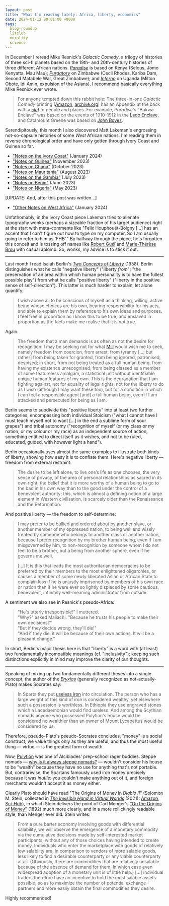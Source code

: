 ```yaml
---
layout: post
title: "What I'm reading lately: Africa, liberty, economics"
date: 2024-01-12 00:01:00 +0000
tags:
  blog-roundup
  litclub
  morality
  science
---
```


In December I reread Mike Resnick's _Galactic Comedy_, a trilogy of
histories of three sci-fi planets based on the 19th- and 20th-century
histories of three different African nations.
[_Paradise_](https://amzn.to/48IiZ9i) is based on Kenya (Selous, Jomo Kenyatta, Mau Mau);
[_Purgatory_](https://amzn.to/48wfsea) on Zimbabwe (Cecil Rhodes, Kariba Dam, Second Matabele War, Great Zimbabwe);
and [_Inferno_](https://amzn.to/48RFZ5G) on Uganda (Milton Obote, Idi Amin, expulsion of the Asians).
I recommend basically everything Mike Resnick ever wrote.

> For anyone tempted down this rabbit hole: The three-in-one _Galactic Comedy_ printing
> ([Amazon](https://amzn.to/48qP4m2), [archive.org](https://archive.org/details/galacticcomedyth0000resn/))
> has an Appendix at the back with a [_clef_](https://en.wikipedia.org/wiki/Roman_%C3%A0_clef)
> to people and places. For example, _Paradise_'s "Bukwa Enclave" was based on the
> events of 1910–1912 in the [Lado Enclave](https://archive.org/details/wanderingsofelep1923bell/page/n151/mode/1up),
> and Catamount Greene was based on [John Boyes](https://archive.org/details/howibecamekingof00boyeiala/page/n1/mode/2up).

Serendipitously, this month I also discovered Matt Lakeman's engrossing not-so-capsule histories
of some _West_ African nations. I'm reading them in reverse chronological order and have only
gotten through Ivory Coast and Guinea so far.

- ["Notes on the Ivory Coast"](https://mattlakeman.org/2024/01/01/notes-on-the-ivory-coast/) (January 2024)
- ["Notes on Guinea"](https://mattlakeman.org/2023/11/07/notes-on-guinea/) (November 2023)
- ["Notes on Ghana"](https://mattlakeman.org/2023/10/09/notes-on-ghana/) (October 2023)
- ["Notes on Mauritania"](https://mattlakeman.org/2023/08/16/notes-on-mauritania/) (August 2023)
- ["Notes on the Gambia"](https://mattlakeman.org/2023/07/10/notes-on-the-gambia/) (July 2023)
- ["Notes on Benin"](https://mattlakeman.org/2023/06/08/notes-on-benin/) (June 2023)
- ["Notes on Nigeria"](https://mattlakeman.org/2023/05/09/notes-on-nigeria/) (May 2023)

[UPDATE: And, after this post was written...]

- ["Other Notes on West Africa"](https://mattlakeman.org/2024/01/27/other-notes-on-west-africa/) (January 2024)

Unfathomably, in the Ivory Coast piece Lakeman tries to alienate typography wonks (perhaps a sizeable
fraction of his target audience) right at the start with meta-comments like "Felix Houphouët-Boigny
[...] has an accent that I can't figure out how to type on my computer.
So I am usually going to refer to him as 'FHB'." By halfway through the piece, he's forgotten this
conceit and is tossing off names like [Robert Guéï](https://en.wikipedia.org/wiki/Robert_Gu%C3%A9%C3%AF)
and [Marie-Thérèse Brou](https://en.wikipedia.org/wiki/Marie-Th%C3%A9r%C3%A8se_Houphou%C3%ABt-Boigny)
with casual aplomb. So, wonks, my advice is to stick it out.

---

Last month I read Isaiah Berlin's [_Two Concepts of Liberty_](https://berlin.wolf.ox.ac.uk/published_works/tcl/) (1958).
Berlin distinguishes what he calls "negative liberty" ("liberty _from_"; "the preservation of an area
within which human personality is to have the fullest possible play") from what he calls "positive liberty"
("liberty in the positive sense of self-direction").
This latter is much harder to explain, let alone quantify:

> I wish above all to be conscious of myself as a
> thinking, willing, active being whose choices are his own, bearing
> responsibility for his acts, and able to explain them by reference to
> his own ideas and purposes. I feel free in proportion as I know this
> to be true, and enslaved in proportion as the facts make me realise
> that it is not true.

Again:

> The freedom that a man demands is as often as not the desire
> for recognition: I may be seeking not for what [Mill](https://en.wikipedia.org/wiki/John_Stuart_Mill)
> would wish me to seek, namely freedom from coercion, from arrest,
> from tyranny [...; but rather] from being taken for granted, from
> being ignored, patronised, despised; in short, from not being
> treated as a full human being, from having my existence unrecognised,
> from being classed as a member of some featureless amalgam, a
> statistical unit without identifiable unique human features of my own.
> This is the degradation that I am fighting against, not for equality
> of legal rights, not for the liberty to do as I wish (although I
> may want these too), but for a condition in which I can feel a
> responsible agent [and] a full human being,
> even if I am attacked and persecuted for being as I am.

Berlin seems to subdivide this "positive liberty" into
at least two further categories, encompassing both individual Stoicism
("what I cannot have I must teach myself not to want [...] in the end a sublime form of sour grapes")
and tribal autonomy
("recognition of myself (or my class or my nation, or my colour or my race) as an independent source
of action, something entitled to direct itself as it wishes, and not to be ruled, educated, guided,
with however light a hand").

Berlin occasionally uses almost the same examples to illustrate both kinds of liberty,
showing how easy it is to conflate them.
Here's negative liberty — freedom from external restraint:

> The desire to be left alone, to live
> one’s life as one chooses, the very sense of privacy, of the area of
> personal relationships as sacred in its own right; the belief that it is
> more worthy of a human being to go to the bad in his own way
> than to the good under the control of a benevolent authority; this,
> which is almost a defining notion of a large element in Western
> civilisation, is scarcely older than the Renaissance and the
> Reformation.

And positive liberty — the freedom to self-determine:

> I may prefer to be bullied and ordered about by another slave,
> or another member of my oppressed nation, to being well and wisely
> treated by someone who belongs to another class or another
> nation, because I prefer recognition by my brother human being,
> even if I am misgoverned by him, to non-recognition by someone
> whom I do not feel to be a brother, but a being from another
> sphere, even if he governs me well.
>
> [...] It is this that leads the most authoritarian democracies to be
> preferred by their members to the most enlightened oligarchies,
> or causes a member of some newly liberated Asian or African State
> to complain less if he is unjustly imprisoned by members of his own
> race or nation than if he were ever so lightly displaced by some
> cautious, benevolent, infinitely well-meaning administrator from outside.

A sentiment we also see in Resnick's pseudo-Africa:

> "He's utterly irresponsible!" I muttered.  
> "Why?" asked Maliachi. "Because he trusts his people to make their own decisions?"  
> "But if they decide wrong, they'll die!"  
> "And if they die, it will be because of their own actions. It will be a pleasant change."

In short, Berlin's major thesis here is that "liberty" is a word with (at least)
two fundamentally incompatible meanings (cf. ["inclusivity"](https://www.astralcodexten.com/p/bride-of-bay-area-house-party));
keeping such distinctions explicitly in mind may improve the clarity of our thoughts.

---

Speaking of mixing up two fundamentally different theses into a single
concept, the author of the [_Eryxias_](https://en.wikipedia.org/wiki/Eryxias_(dialogue))
(generally recognized as not-actually-Plato) makes Socrates say:

> In Sparta they put [useless iron](https://en.wikipedia.org/wiki/Pelanor) into circulation.
> The person who has a large weight of this kind of iron is considered wealthy,
> yet elsewhere such a possession is worthless. In Ethiopia they use engraved stones
> which a Lacedaemonian would find useless. And among the Scythian nomads anyone who
> possessed Pulytion's house would be considered no wealthier than an owner of Mount Lycabettus
> would be considered by us.

Therefore, pseudo-Plato's pseudo-Socrates concludes, "money" is a social construct;
we value things only as they are useful; and thus the most useful thing — virtue —
is the greatest form of wealth.

Now, [Pulytion](https://penelope.uchicago.edu/Thayer/E/Roman/Texts/Plutarch/Lives/Alcibiades*.html#19.1)
was one of Alcibiades' prep-school rager buddies. Steppe nomads —
[why is it always steppe nomads?](https://www.astralcodexten.com/p/every-bay-area-house-party) —
wouldn't consider his house to be "wealth" because they have no use for anything that's
not portable.
But, contrariwise, the Spartans famously used iron money precisely because it was
_inutile:_ you couldn't make anything out of it, and foreign merchants wouldn't accept it
as money either.

Clearly Plato should have read "The Origins of Money in _Diablo II_"
(Solomon M. Stein, collected in [_The Invisible Hand in Virtual Worlds_](https://doi.org/10.1017/9781108884891) (2021):
[Amazon](https://amzn.to/47tGr9d), [Sci-Hub](https://sci-hub.se/downloads/2021-08-14/67/stein2021.pdf)),
in which Stein delivers the point of Carl Menger's
["On the Origins of Money"](https://archive.org/details/TheOriginsOfMoney/mode/2up) (1892)
much more clearly, and in a more rollickingly readable style, than Menger ever did.
Stein writes:

> From a pure barter economy involving goods with differential salability,
> we will observe the emergence of a monetary commodity via the cumulative
> decisions made by self-interested market participants, without any of
> those choices having intended to create money. Individuals who enter the
> marketplace with goods of relatively low salability are, in comparison to vendors
> of more salable goods, less likely to find a desirable counterparty or any viable
> counterparty at all. (Obviously, there are commodities that are relatively unsalable
> because of the absence of demand for them, in which case even widespread
> adoption of a monetary unit is of little help.) [...]
> Individual traders therefore have an incentive to hold the most salable assets
> possible, so as to maximize the number of potential exchange partners and more
> easily obtain the final commodities they desire.

Highly recommended!
